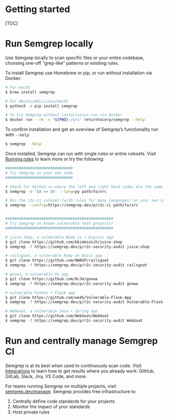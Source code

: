 # Getting started

[TOC]

# Run Semgrep locally

Use Semgrep locally to scan specific files or your entire codebase, choosing one-off "grep-like" patterns or existing rules.

To install Semgrep use Homebrew or pip, or run without installation via Docker:

```sh
# For macOS
$ brew install semgrep

# For Ubuntu/WSL/Linux/macOS
$ python3 -m pip install semgrep

# To try Semgrep without installation run via Docker
$ docker run --rm -v "${PWD}:/src" returntocorp/semgrep --help
```

To confirm installation and get an overview of Semgrep’s functionality run with `--help`:

```sh
$ semgrep --help
```

Once installed, Semgrep can run with single rules or entire rulesets. Visit [Running rules](running-rules.md) to learn more or try the following:

```sh
##############################
# Try Semgrep on your own code
##############################

# Check for Python == where the left and right hand sides are the same (often a bug)
$ semgrep -e '$X == $X' --lang=py path/to/src

# Run the r2c-ci ruleset (with rules for many languages) on your own code!
$ semgrep --config=https://semgrep.dev/p/r2c-ci path/to/src


################################################
# Try Semgrep on known vulnerable test projects!
################################################

# juice-shop, a vulnerable Node.js + Express app
$ git clone https://github.com/bkimminich/juice-shop
$ semgrep -f https://semgrep.dev/p/r2c-security-audit juice-shop

# railsgoat, a vulnerable Ruby on Rails app
$ git clone https://github.com/OWASP/railsgoat
$ semgrep -f https://semgrep.dev/p/r2c-security-audit railsgoat

# govwa, a vulnerable Go app
$ git clone https://github.com/0c34/govwa
$ semgrep -f https://semgrep.dev/p/r2c-security-audit govwa

# vulnerable Python + Flask app
$ git clone https://github.com/we45/Vulnerable-Flask-App
$ semgrep -f https://semgrep.dev/p/r2c-security-audit Vulnerable-Flask-App

# WebGoat, a vulnerable Java + Spring app
$ git clone https://github.com/WebGoat/WebGoat  
$ semgrep -f https://semgrep.dev/p/r2c-security-audit WebGoat
```

# Run and centrally manage Semgrep CI

Semgrep is at its best when used to continuously scan code. Visit [Integrations](integrations.md) to learn how to get results where you already work: GitHub, GitLab, Slack, Jira, VS Code, and more.

For teams running Semgrep on multiple projects, visit [semgrep.dev/manage](https://semgrep.dev/manage). Semgrep provides free infrastructure to:

1. Centrally define code standards for your projects
3. Monitor the impact of your standards
4. Host private rules   